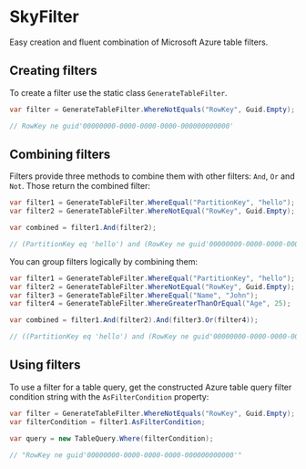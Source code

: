 # SkyFilter
Easy creation and fluent combination of Microsoft Azure table filters.

## Creating filters
To create a filter use the static class `GenerateTableFilter`.

```csharp
var filter = GenerateTableFilter.WhereNotEquals("RowKey", Guid.Empty);

// RowKey ne guid'00000000-0000-0000-0000-000000000000'
```

## Combining filters
Filters provide three methods to combine them with other filters: `And`, `Or` and `Not`. Those return the combined filter:

```csharp
var filter1 = GenerateTableFilter.WhereEqual("PartitionKey", "hello");
var filter2 = GenerateTableFilter.WhereNotEqual("RowKey", Guid.Empty);

var combined = filter1.And(filter2);

// (PartitionKey eq 'hello') and (RowKey ne guid'00000000-0000-0000-0000-000000000000')
```

You can group filters logically by combining them:

```csharp
var filter1 = GenerateTableFilter.WhereEqual("PartitionKey", "hello");
var filter2 = GenerateTableFilter.WhereNotEqual("RowKey", Guid.Empty);
var filter3 = GenerateTableFilter.WhereEqual("Name", "John");
var filter4 = GenerateTableFilter.WhereGreaterThanOrEqual("Age", 25);

var combined = filter1.And(filter2).And(filter3.Or(filter4));

// ((PartitionKey eq 'hello') and (RowKey ne guid'00000000-0000-0000-0000-000000000000')) and ((Name eq 'John') or (Age ge 25))
```

## Using filters
To use a filter for a table query, get the constructed Azure table query filter condition string with the `AsFilterCondition` property:

```csharp
var filter = GenerateTableFilter.WhereNotEquals("RowKey", Guid.Empty);
var filterCondition = filter1.AsFilterCondition;

var query = new TableQuery.Where(filterCondition);

// "RowKey ne guid'00000000-0000-0000-0000-000000000000'"
```